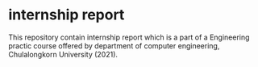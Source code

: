 # internship report
This repository contain internship report which is a part of a Engineering practic course offered by department of computer engineering, Chulalongkorn University (2021).
